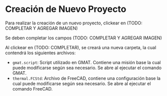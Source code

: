 # Creación de Nuevo Proyecto

Para realizar la creación de un nuevo proyecto, clickear en (TODO: COMPLETAR Y AGREGAR IMAGEN)

Se deben completar los campos (TODO: COMPLETAR Y AGREGAR IMAGEN)

Al clickear en (TODO: COMPLETAR), se creará una nueva carpeta, la cual contendrá los siguientes archivos:

* `gmat.script`: Script utilizado en GMAT. Contiene una misión base la cual puede modificarse según sea necesario. Se abre al ejecutar el comando GMAT.
* `thermal.FCStd`: Archivo de FreeCAD, contiene una configuración base la cual puede modificarse según sea necesario. Se abre al ejecutar el comando FreeCAD.
